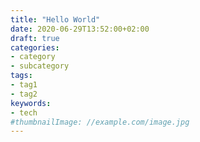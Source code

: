 ```yaml
---
title: "Hello World"
date: 2020-06-29T13:52:00+02:00
draft: true
categories:
- category
- subcategory
tags:
- tag1
- tag2
keywords:
- tech
#thumbnailImage: //example.com/image.jpg
---
```


<!--more-->
